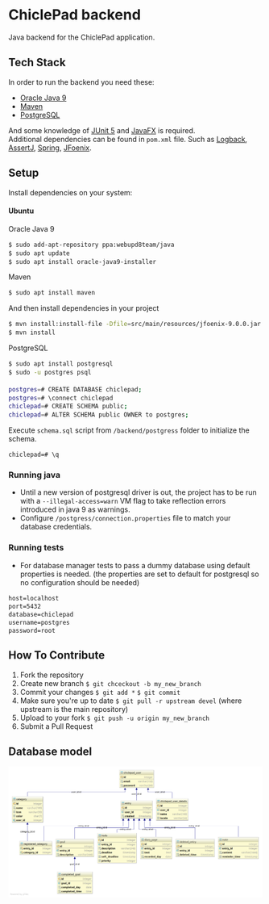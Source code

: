 # ChiclePad backend
Java backend for the ChiclePad application. 

## Tech Stack
In order to run the backend you need these:
- [Oracle Java 9](http://www.oracle.com/technetwork/java/javase/downloads/index.html)
- [Maven](https://maven.apache.org/)
- [PostgreSQL](https://www.postgresql.org)

And some knowledge of [JUnit 5](http://junit.org/junit5/) and 
[JavaFX](http://www.oracle.com/technetwork/java/javase/overview/javafx-overview-2158620.html) is required.  
Additional dependencies can be found in `pom.xml` file. Such as [Logback](https://logback.qos.ch/),
[AssertJ](http://joel-costigliola.github.io/assertj/), [Spring](https://spring.io/), 
[JFoenix](http://www.jfoenix.com/).

## Setup

Install dependencies on your system: 
#### Ubuntu
Oracle Java 9
```bash
$ sudo add-apt-repository ppa:webupd8team/java
$ sudo apt update
$ sudo apt install oracle-java9-installer
```

Maven
```bash
$ sudo apt install maven
```
And then install dependencies in your project
```bash
$ mvn install:install-file -Dfile=src/main/resources/jfoenix-9.0.0.jar -DgroupId=com.jfoenix -DartifactId=jfoenix -Dversion=9.0.0 -Dpackaging=jar -DgeneratePom=true
$ mvn install
```

PostgreSQL
```bash
$ sudo apt install postgresql
$ sudo -u postgres psql

postgres=# CREATE DATABASE chiclepad;
postgres=# \connect chiclepad
chiclepad=# CREATE SCHEMA public;
chiclepad=# ALTER SCHEMA public OWNER to postgres;
```
Execute `schema.sql` script from `/backend/postgress` folder to initialize the schema.
```
chiclepad=# \q
```

### Running java
- Until a new version of postgresql driver is out, the project has to be run with a `--illegal-access=warn` 
VM flag to take reflection errors introduced in java 9 as warnings.
- Configure `/postgress/connection.properties` file to match your database credentials.

### Running tests
- For database manager tests to pass a dummy database using default properties is needed. 
(the properties are set to default for postgresql so no configuration should be needed)
```properties
host=localhost
port=5432
database=chiclepad
username=postgres
password=root
```

## How To Contribute

1. Fork the repository
2. Create new branch `$ git chceckout -b my_new_branch`
3. Commit your changes `$ git add *` `$ git commit`
4. Make sure you're up to date `$ git pull -r upstream devel` (where upstream is the main repository)
5. Upload to your fork `$ git push -u origin my_new_branch`
6. Submit a Pull Request

## Database model
![Model](postgress/schema.png)
